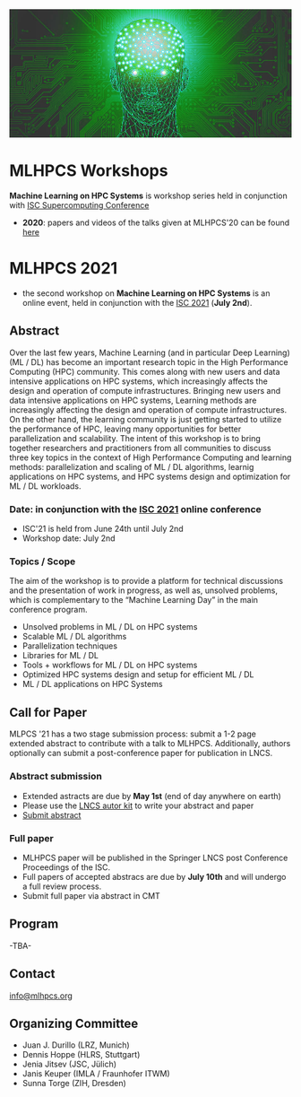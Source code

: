 <img src="MLHPCS.png">

# MLHPCS Workshops
**Machine Learning on HPC Systems** is workshop series held in conjunction with  [ISC Supercomputing Conference](https://www.isc-hpc.com/)

* **2020**: papers and videos of the talks given at MLHPCS'20 can be found [here](2020/README.md)


# MLHPCS 2021
* the second workshop on **Machine Learning on HPC Systems** is an online event, held in conjunction with the [ISC 2021](https://www.isc-hpc.com/) (**July 2nd**).


## Abstract
Over the last few years, Machine Learning (and in particular Deep Learning) (ML / DL) has become an important research topic in the High Performance Computing (HPC) community. This comes along with new users and data intensive applications on HPC systems, which increasingly affects the design and operation of compute infrastructures. Bringing new users and data intensive applications on HPC systems, Learning methods are increasingly affecting the design and operation of compute infrastructures. On the other hand, the learning community is just getting started to utilize the performance of HPC, leaving many opportunities for better parallelization and scalability. The intent of this workshop is to bring together researchers and practitioners from all communities to discuss three key topics in the context of High Performance Computing and learning methods: parallelization and scaling of ML / DL algorithms, learnig applications on HPC systems, and HPC systems design and optimization for ML / DL workloads.

### Date: in conjunction with the [ISC 2021](https://www.isc-hpc.com/) online conference 
* ISC'21 is held from June 24th until July 2nd
* Workshop date: July 2nd 

### Topics / Scope
The aim of the workshop is to provide a platform for technical discussions and the presentation of work in progress, as well as, unsolved problems, which is complementary to the “Machine Learning Day” in the main conference program.

* Unsolved problems in ML / DL on HPC systems
* Scalable ML / DL algorithms
* Parallelization techniques 
* Libraries for ML / DL
* Tools + workflows for ML / DL on HPC systems
* Optimized HPC systems design and setup for efficient ML / DL 
* ML / DL applications on HPC Systems 

## Call for Paper
MLPCS '21 has a two stage submission process: submit a 1-2 page extended abstract to contribute with a talk to MLHPCS. Additionally, authors optionally can submit a post-conference paper for publication in LNCS.

### Abstract submission
* Extended astracts are due by **May 1st** (end of day anywhere on earth)
* Please use the [LNCS autor kit](https://www.springer.com/gp/computer-science/lncs/conference-proceedings-guidelines) to write your abstract and paper 
* [Submit abstract](https://cmt3.research.microsoft.com/MLHPCS2021)

### Full paper
* MLHPCS paper will be published in the Springer LNCS post Conference Proceedings of the ISC.
* Full papers of accepted abstracs are due by **July 10th** and will undergo a full review process. 
* Submit full paper via abstract in CMT

## Program
-TBA-

## Contact
info@mlhpcs.org

## Organizing Committee
* Juan J. Durillo (LRZ, Munich)
* Dennis Hoppe (HLRS, Stuttgart)
* Jenia Jitsev (JSC, Jülich)
* Janis Keuper (IMLA / Fraunhofer ITWM)
* Sunna Torge (ZIH, Dresden)



